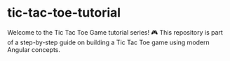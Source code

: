 # tic-tac-toe-tutorial
Welcome to the Tic Tac Toe Game tutorial series! 🎮 This repository is part of a step-by-step guide on building a Tic Tac Toe game using modern Angular concepts.
